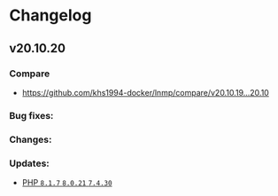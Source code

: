 # Changelog

## v20.10.20

### Compare

* https://github.com/khs1994-docker/lnmp/compare/v20.10.19...20.10

### Bug fixes:

### Changes:

### Updates:

* [PHP `8.1.7` `8.0.21` `7.4.30`](https://www.php.net/ChangeLog-8.php#8.1.7)
